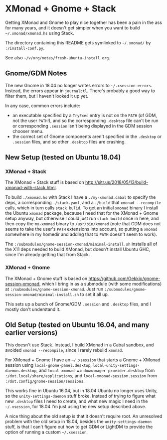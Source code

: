 XMonad + Gnome + Stack
======================

Getting XMonad and Gnome to play nice together has been a pain in the
ass for many years, and it doesn't get simpler when you want to build
`~/.xmonad/xmonad.hs` using Stack.

The directory containing this README gets symlinked to `~/.xmonad/` by
`:/install-conf.py`.

See also `~/v/org/notes/fresh-ubuntu-install.org`.

Gnome/GDM Notes
---------------

The new Gnome in 18.04 no longer writes errors to
`~/.xsession-errors`. Instead, the errors appear in
`journalctl`. There's probably a good way to filter them, but I
haven't looked it up yet.

In any case, common errors include:
- an executable specified by a `TryExec` entry is not on the `PATH`
  (of GDM, not the user `PATH`!), and so the corresponding `.desktop`
  file can't be run or corresponding `.session` isn't being displayed
  in the GDM session chooser menu.
- the correct set of Gnome components aren't specified in the
  `.desktop` or `.session` files, and so other `.desktop` files are
  crashing.

New Setup (tested on Ubuntu 18.04)
----------------------------------

### XMonad + Stack

The XMonad + Stack stuff is based on
http://sitr.us/2018/05/13/build-xmonad-with-stack.html.

To build `./xmonad.hs` with Stack I have a `./my-xmonad.cabal` to
specify the deps, a corresponding `./stack.yaml`, and a `./build` that
`xmonad --recompile` calls, which in turn calls `stack bulid`. To get
an initial `xmonad` binary I install the Ubuntu `xmonad` package,
because I need that for the XMonad + Gnome setup anyway, but otherwise
I could just run `stack build` once in here, and then copy the
`my-xmonad` binary to `/usr/bin/xmonad` (note that GDM does not seems
to take the user's `PATH` extensions into account, so putting a
`xmonad` somewhere in my homedir and adding that to `PATH` doesn't
seem to work).

The `:/submodules/gnome-session-xmonad/minimal-install.sh` installs
all of the X11 deps needed to build XMonad, but doesn't install Ubuntu
GHC, since I'm already getting that from Stack.

### XMonad + Gnome

The XMonad + Gnome stuff is based on
https://github.com/Gekkio/gnome-session-xmonad, which I bring in as a
submodule (with some modifications) at
`:/submodules/gnome-session-xmonad`. Just run
`:/submodules/gnome-session-xmonad/minimal-install.sh` to set it all
up.

This sets up a bunch of Gnome/GDM `.session` and `.desktop` files, and
I mostly don't understand it.

Old Setup (tested on Ubuntu 16.04, and many earlier versions)
-------------------------------------------------------------

This doesn't use Stack. Instead, I build XMonad in a Cabal sandbox,
and avoided `xmonad --recompile`, since I rarely rebuild `xmonad`.

For XMonad + Gnome I have an `~/.xsession` that starts a Gnome +
XMonad session using `local-gnome-panel.desktop`,
`local-unity-settings-daemon.desktop`, and
`local-xmonad-windowmanager-provider.desktop` from
`:/dot.local/share/applications`, and `local-xmonad-session.session`
from `:/dot.config/gnome-session/sessions`.

This works fine in Ubuntu 16.04, but in 18.04 Ubuntu no longer uses
Unity, so the `unity-settings-daemon` stuff broke. Instead of trying
to figure what new `.desktop` files I need to create, and what new
magic I need in the `~/.xsession`, for 18.04 I'm just using the new
setup described above.

A nice thing about the old setup is that it doesn't require root. An
unresolved problem with the old setup in 18.04, besides the
`unity-settings-daemon` stuff, is that I can't figure out how to get
GDM or LightDM to provide the option of running a custom
`~/.xsession`.
